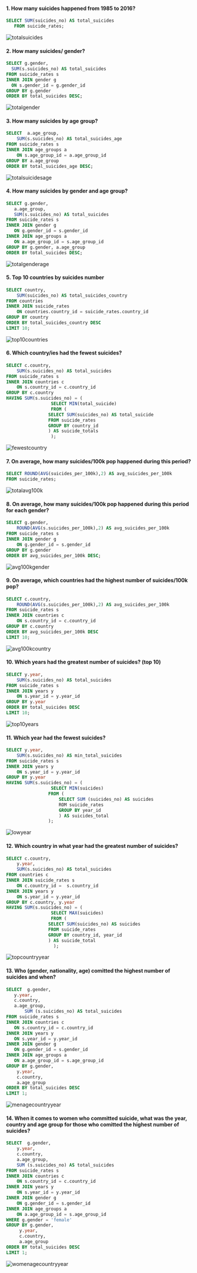 #### 1. How many suicides happened from 1985 to 2016?
 ``` SQL
 SELECT SUM(suicides_no) AS total_suicides
	FROM suicide_rates; 
  ```
  ![totalsuicides](Queries_results/totalsuicides.jpg)
  
#### 2. How many suicides/ gender?
  
  ```SQL
  SELECT g.gender, 
	SUM(s.suicides_no) AS total_suicides
FROM suicide_rates s
INNER JOIN gender g
	ON s.gender_id = g.gender_id
GROUP BY g.gender
ORDER BY total_suicides DESC;
```

![totalgender](Queries_results/totalgender.jpg)
 
#### 3. How many suicides by age group?
 
```SQL
SELECT  a.age_group, 
	SUM(s.suicides_no) AS total_suicides_age 
FROM suicide_rates s
INNER JOIN age_groups a
	ON s.age_group_id = a.age_group_id
GROUP BY a.age_group
ORDER BY total_suicides_age DESC;
```
![totalsuicidesage](Queries_results/totalsuicidesage.jpg)

#### 4. How many suicides by gender and age group?

 ```SQL
 SELECT g.gender, 
	a.age_group, 
	SUM(s.suicides_no) AS total_suicides 
FROM suicide_rates s
INNER JOIN gender g
	ON g.gender_id = s.gender_id
INNER JOIN age_groups a
	ON a.age_group_id = s.age_group_id
GROUP BY g.gender, a.age_group
ORDER BY total_suicides DESC;
```
![totalgenderage](Queries_results/totalgenderage.jpg)

#### 5. Top 10 countries by suicides number
  
```SQL
SELECT country, 
	SUM(suicides_no) AS total_suicides_country 
FROM countries
INNER JOIN suicide_rates
	ON countries.country_id = suicide_rates.country_id
GROUP BY country
ORDER BY total_suicides_country DESC
LIMIT 10;
```
![top10countries](Queries_results/top10countries.jpg)

#### 6. Which country/ies had the fewest suicides?
```SQL
SELECT c.country, 
	SUM(s.suicides_no) AS total_suicides 
FROM suicide_rates s
INNER JOIN countries c
	ON s.country_id = c.country_id
GROUP BY c.country
HAVING SUM(s.suicides_no) = (
			     SELECT MIN(total_suicide) 
			     FROM (
				SELECT SUM(suicides_no) AS total_suicide
				FROM suicide_rates
				GROUP BY country_id
				) AS suicide_totals
			     );
```
![fewestcountry](Queries_results/fewestcountry.jpg)

#### 7. On average, how many suicides/100k pop happened during this period?

```SQL
SELECT ROUND(AVG(suicides_per_100k),2) AS avg_suicides_per_100k 
FROM suicide_rates;
```
![totalavg100k](Queries_results/totalavg100k.jpg)

#### 8. On average, how many suicides/100k pop happened during this period for each gender?

```SQL
SELECT g.gender, 
	ROUND(AVG(s.suicides_per_100k),2) AS avg_suicides_per_100k 
FROM suicide_rates s
INNER JOIN gender g
	ON g.gender_id = s.gender_id
GROUP BY g.gender
ORDER BY avg_suicides_per_100k DESC;
```
![avg100kgender](Queries_results/avg100kgender.jpg)

#### 9. On average, which countries had the highest number of suicides/100k pop?

```SQL
SELECT c.country, 
	ROUND(AVG(s.suicides_per_100k),2) AS avg_suicides_per_100k
FROM suicide_rates s
INNER JOIN countries c
	ON s.country_id = c.country_id
GROUP BY c.country
ORDER BY avg_suicides_per_100k DESC
LIMIT 10;
```
![avg100kcountry](Queries_results/avg100kcountry.jpg)

#### 10. Which years had the greatest number of suicides? (top 10)

```SQL
SELECT y.year, 
	SUM(s.suicides_no) AS total_suicides 
FROM suicide_rates s
INNER JOIN years y
	ON s.year_id = y.year_id
GROUP BY y.year
ORDER BY total_suicides DESC
LIMIT 10;
```

![top10years](Queries_results/top10years.jpg)
			    
#### 11. Which year had the fewest suicides?

```SQL
SELECT y.year, 
	SUM(s.suicides_no) AS min_total_suicides 
FROM suicide_rates s
INNER JOIN years y
	ON s.year_id = y.year_id
GROUP BY y.year
HAVING SUM(s.suicides_no) = (
			     SELECT MIN(suicides) 
				FROM (
					SELECT SUM (suicides_no) AS suicides 
					ROM suicide_rates
					GROUP BY year_id
					) AS suicides_total
				);
```
![lowyear](Queries_results/lowyear.jpg)

#### 12. Which country in what year had the greatest number of suicides?

```SQL
SELECT c.country, 
	y.year, 
	SUM(s.suicides_no) AS total_suicides 
FROM countries c
INNER JOIN suicide_rates s
	ON c.country_id =  s.country_id
INNER JOIN years y
	ON s.year_id = y.year_id
GROUP BY c.country, y.year
HAVING SUM(s.suicides_no) = (
			     SELECT MAX(suicides)
			     FROM (
				SELECT SUM(suicides_no) AS suicides
				FROM suicide_rates
				GROUP BY country_id, year_id
				) AS suicide_total
			      );
```
![topcountryyear](Queries_results/topcountryyear.jpg)

 
 #### 13. Who (gender, nationality, age) comitted the highest number of suicides and when?
 ```SQL
SELECT  g.gender, 
	y.year, 
	c.country, 
	a.age_group,  
        SUM (s.suicides_no) AS total_suicides 
FROM suicide_rates s
INNER JOIN countries c
	ON s.country_id = c.country_id
INNER JOIN years y
	ON s.year_id = y.year_id
INNER JOIN gender g
	ON g.gender_id = s.gender_id
INNER JOIN age_groups a
	ON a.age_group_id = s.age_group_id
GROUP BY g.gender,
	 y.year, 
	 c.country, 
	 a.age_group 
ORDER BY total_suicides DESC
LIMIT 1;
```
![menagecountryyear](Queries_results/menagecountryyear.jpg)

#### 14. When it comes to women who committed suicide, what was the year, country and age group  for those who comitted the highest number of suicides?
```SQL
SELECT  g.gender, 
	y.year, 
	c.country, 
	a.age_group,  
	SUM (s.suicides_no) AS total_suicides 
FROM suicide_rates s
INNER JOIN countries c
	ON s.country_id = c.country_id
INNER JOIN years y
	ON s.year_id = y.year_id
INNER JOIN gender g
	ON g.gender_id = s.gender_id
INNER JOIN age_groups a
	ON a.age_group_id = s.age_group_id
WHERE g.gender = 'female'
GROUP BY g.gender,
	 y.year, 
	 c.country, 
	 a.age_group 
ORDER BY total_suicides DESC
LIMIT 1;
```
![womenagecountryyear](Queries_results/womenagecountryyear.jpg)
